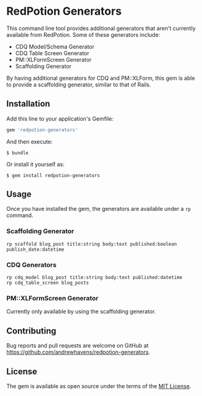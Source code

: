 # RedPotion Generators

This command line tool provides additional generators that aren't currently available from RedPotion. Some of these generators include:

* CDQ Model/Schema Generator
* CDQ Table Screen Generator
* PM::XLFormScreen Generator
* Scaffolding Generator

By having additional generators for CDQ and PM::XLForm, this gem is able to provide a scaffolding generator, similar to that of Rails.

## Installation

Add this line to your application's Gemfile:

```ruby
gem 'redpotion-generators'
```

And then execute:

    $ bundle

Or install it yourself as:

    $ gem install redpotion-generators

## Usage

Once you have installed the gem, the generators are available under a `rp` command.

### Scaffolding Generator

    rp scaffold blog_post title:string body:text published:boolean publish_date:datetime

### CDQ Generators

    rp cdq_model blog_post title:string body:text published:datetime
    rp cdq_table_screen blog_posts

### PM::XLFormScreen Generator

Currently only available by using the scaffolding generator.

## Contributing

Bug reports and pull requests are welcome on GitHub at https://github.com/andrewhavens/redpotion-generators.


## License

The gem is available as open source under the terms of the [MIT License](http://opensource.org/licenses/MIT).
